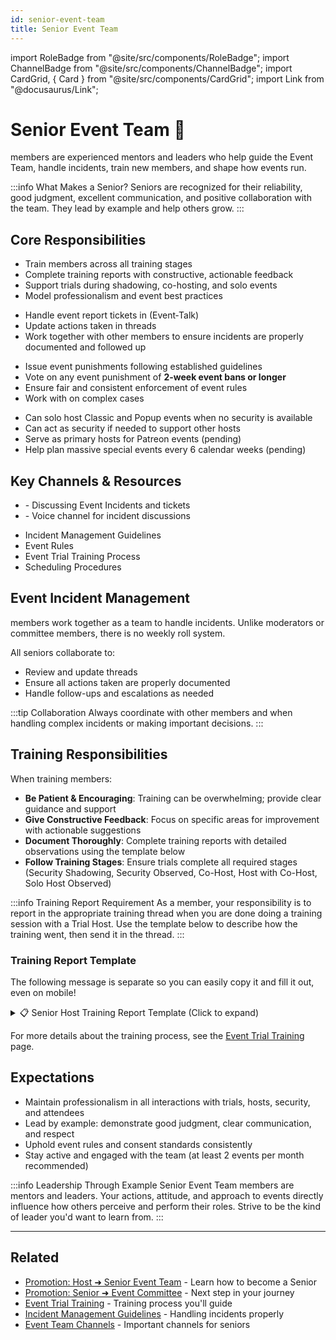 ```yaml
---
id: senior-event-team
title: Senior Event Team
---
```


import RoleBadge from "@site/src/components/RoleBadge";
import ChannelBadge from "@site/src/components/ChannelBadge";
import CardGrid, { Card } from "@site/src/components/CardGrid";
import Link from "@docusaurus/Link";

# Senior Event Team 🌟

<RoleBadge role="Senior Event Team" color="#3fa7ff" /> members are experienced mentors and leaders who help guide the Event Team, handle incidents, train new members, and shape how events run.

:::info What Makes a Senior?
Seniors are recognized for their reliability, good judgment, excellent communication, and positive collaboration with the team. They lead by example and help others grow.
:::

## Core Responsibilities

<CardGrid columns={2}>
  <Card title="Training & Mentoring" status="success" icon="🎓">
    <ul>
      <li>Train <RoleBadge role="Event Trial" color="#f75edb" /> members across all training stages</li>
      <li>Complete training reports with constructive, actionable feedback</li>
      <li>Support trials during shadowing, co-hosting, and solo events</li>
      <li>Model professionalism and event best practices</li>
    </ul>
  </Card>

  <Card title="Event Incident Management" status="warning" icon="🚨">
    <ul>
      <li>Handle event report tickets in <ChannelBadge label="🎫｜open-a-ticket" link="https://discord.com/channels/734595073920204940/1106413750975746070" /> (Event‑Talk)</li>
      <li>Update actions taken in <ChannelBadge variant="post" label="🔺events-incidents" link="https://discord.com/channels/734595073920204940/741166096421486645" /> threads</li>
      <li>Work together with other <RoleBadge role="Senior Event Team" color="#3fa7ff" /> members to ensure incidents are properly documented and followed up</li>
    </ul>
  </Card>
</CardGrid>
<CardGrid columns={2}>
  <Card title="Punishment & Enforcement" status="danger" icon="⚖️">
    <ul>
      <li>Issue event punishments following established guidelines</li>
      <li>Vote on any event punishment of <strong>2-week event bans or longer</strong></li>
      <li>Ensure fair and consistent enforcement of event rules</li>
      <li>Work with <RoleBadge role="Event Committee" color="#db1cb8" /> on complex cases</li>
    </ul>
  </Card>

  <Card title="Event Hosting & Security" status="info" icon="🎉">
    <ul>
      <li>Can solo host Classic and Popup events when no security is available</li>
      <li>Can act as security if needed to support other hosts</li>
      <li>Serve as primary hosts for Patreon events (pending)</li>
      <li>Help plan massive special events every 6 calendar weeks (pending)</li>
    </ul>
  </Card>
</CardGrid>

<div style={{ marginTop: "1.5rem" }} />

## Key Channels & Resources

<CardGrid columns={2}>
  <Card title="Senior-Only Channels" status="info" icon="📙">
    <ul>
      <li><ChannelBadge label="📙senior-events-only" link="https://discord.com/channels/734595073920204940/1229903826522476564" /> - Discussing Event Incidents and tickets</li>
      <li><ChannelBadge label="📙Senior Events VC" variant="vc" link="https://discord.com/channels/734595073920204940/1238720006041370687" /> - Voice channel for incident discussions</li>
    </ul>
  </Card>

  <Card title="Essential Resources" status="success" icon="📚">
    <ul>
      <li><Link to="./Security/incident-management-guidelines">Incident Management Guidelines</Link></li>
      <li><Link to="./event-rules">Event Rules</Link></li>
      <li><Link to="./event-trial-training">Event Trial Training Process</Link></li>
      <li><Link to="./Hosts/scheduling-procedures">Scheduling Procedures</Link></li>
    </ul>
  </Card>
</CardGrid>

<div style={{ marginTop: "1.5rem" }} />

## Event Incident Management

<Card title="Collaborative Approach" status="info" icon="🤝">
  <p><RoleBadge role="Senior Event Team" color="#3fa7ff" /> members work together as a team to handle incidents. Unlike moderators or committee members, there is no weekly roll system.</p>
  <p>All seniors collaborate to:</p>
  <ul>
    <li>Review and update <ChannelBadge variant="post" label="🔺events-incidents" link="https://discord.com/channels/734595073920204940/741166096421486645" /> threads</li>
    <li>Ensure all actions taken are properly documented</li>
    <li>Handle follow-ups and escalations as needed</li>
  </ul>
</Card>

<div style={{ marginTop: "1.5rem" }} />

:::tip Collaboration
Always coordinate with other <RoleBadge role="Senior Event Team" color="#3fa7ff" /> members and <RoleBadge role="Event Committee" color="#db1cb8" /> when handling complex incidents or making important decisions.
:::

## Training Responsibilities

When training <RoleBadge role="Event Trial" color="#f75edb" /> members:

- **Be Patient & Encouraging**: Training can be overwhelming; provide clear guidance and support
- **Give Constructive Feedback**: Focus on specific areas for improvement with actionable suggestions
- **Document Thoroughly**: Complete training reports with detailed observations using the template below
- **Follow Training Stages**: Ensure trials complete all required stages (Security Shadowing, Security Observed, Co-Host, Host with Co-Host, Solo Host Observed)

:::info Training Report Requirement
As a <RoleBadge role="Senior Event Team" color="#3fa7ff" /> member, your responsibility is to report in the appropriate training thread when you are done doing a training session with a Trial Host. Use the template below to describe how the training went, then send it in the thread.
:::

### Training Report Template

The following message is separate so you can easily copy it and fill it out, even on mobile!

<details>
<summary>📋 Senior Host Training Report Template (Click to expand)</summary>

Copy this template (remove the code block markers when posting):

```
## -- TRAINING REPORT --

**Day + Time:** [Fill in]

**Event Type:** [Fill in]

**Trial host that got training:** [Fill in]

**Training Phase:** [Fill in]

**Any other Host that were trained at the same time (leave empty if no other):** [Fill in]

### - What was the strong point of the trial during the training period?
[Answer here]

### - Has the Trial listened to you and seems to remember what you tell them?
[Answer here]

### - What do you think the host could improve on?
[Answer here]

### - How was the overall experience of training that host + any other comments?
[Answer here]

## -- END TRAINING REPORT --
```

</details>

For more details about the training process, see the [Event Trial Training](./event-trial-training) page.

<div style={{ marginTop: "1.5rem" }} />

## Expectations

<Card title="Professional Conduct" status="warning" icon="⭐">
  <ul>
    <li>Maintain professionalism in all interactions with trials, hosts, security, and attendees</li>
    <li>Lead by example: demonstrate good judgment, clear communication, and respect</li>
    <li>Uphold event rules and consent standards consistently</li>
    <li>Stay active and engaged with the team (at least 2 events per month recommended)</li>
  </ul>
</Card>

<div style={{ marginTop: "1.5rem" }} />

:::info Leadership Through Example
Senior Event Team members are mentors and leaders. Your actions, attitude, and approach to events directly influence how others perceive and perform their roles. Strive to be the kind of leader you'd want to learn from.
:::

---

## Related

- [Promotion: Host ➜ Senior Event Team](./promotions/host-to-senior) - Learn how to become a Senior
- [Promotion: Senior ➜ Event Committee](./promotions/senior-to-committee) - Next step in your journey
- [Event Trial Training](./event-trial-training) - Training process you'll guide
- [Incident Management Guidelines](./Security/incident-management-guidelines) - Handling incidents properly
- [Event Team Channels](./event-team-channels) - Important channels for seniors
